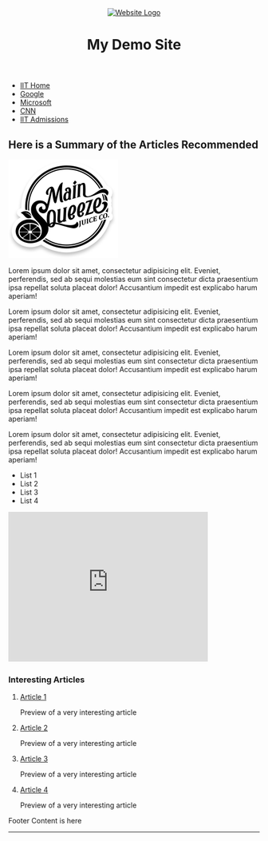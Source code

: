 <!DOCTYPE html>
<html lang="en">
<head>
    <meta charset="UTF-8">
    <meta name="viewport" content="width=device-width, initial-scale=1.0">
    <title>HTML Clean Up Lab</title>
</head>
<body>
    <div id="page-wrapper">
        <header id="header">
            <a id="logo1" href="index.html">
                <img src="logo3.png" alt="Website Logo">
            </a>
            <h1>My Demo Site</h1>
        </header> 
        <nav id="main-nav">
            <ul>
                <li><a href = "http://www.iit.edu">IIT Home</a></li>
				<li><a href="http://www.google.com">Google</a></li>
				<li><a href="http://www.microsoft.com">Microsoft</a></li>
				<li><a href = "http://www.cnn.com">CNN</a></li>
				<li><a href="http://admissions.iit.edu">IIT Admissions</a></li>
            </ul>
        </nav>
        <main id="content-wrapper">
            <div id="main-content">
                <h2><b>Here is a Summary of the Articles Recommended</b></h2>
                <img class="imageR" src="./images/main.png" alt="Main Image">               
                <p>Lorem ipsum dolor sit amet, consectetur adipisicing elit. Eveniet, perferendis, sed ab sequi molestias eum sint consectetur dicta praesentium ipsa repellat soluta placeat dolor! Accusantium impedit est explicabo harum aperiam!</p>
                <p>Lorem ipsum dolor sit amet, consectetur adipisicing elit. Eveniet, perferendis, sed ab sequi molestias eum sint consectetur dicta praesentium ipsa repellat soluta placeat dolor! Accusantium impedit est explicabo harum aperiam!</p>
                <p>Lorem ipsum dolor sit amet, consectetur adipisicing elit. Eveniet, perferendis, sed ab sequi molestias eum sint consectetur dicta praesentium ipsa repellat soluta placeat dolor! Accusantium impedit est explicabo harum aperiam!</p>
                <p>Lorem ipsum dolor sit amet, consectetur adipisicing elit. Eveniet, perferendis, sed ab sequi molestias eum sint consectetur dicta praesentium ipsa repellat soluta placeat dolor! Accusantium impedit est explicabo harum aperiam!</p>
                <ul id="bul1">    
                </ul> 
                <p>Lorem ipsum dolor sit amet, consectetur adipisicing elit. Eveniet, perferendis, sed ab sequi molestias eum sint consectetur dicta praesentium ipsa repellat soluta placeat dolor! Accusantium impedit est explicabo harum aperiam!</p>
                <ul id="bul2">
                    <li>List 1</li>
                    <li>List 2</li>
                    <li>List 3</li>
                    <li>List 4</li>
                </ul>
                <div id="center">
                    <iframe width="400" height="300" src="https://www.youtube.com/embed/-jn9aaNn8_I" frameborder="0" allowfullscreen></iframe>
                </div>
            </div>
            <aside id="side-content">
                <h3>Interesting Articles</h3>
                <ol id="news">
                    <li><a href="#">Article 1</a></li>
                    <p>Preview of a very interesting article</p>
                    <li><a href="#">Article 2</a></li>
                    <p>Preview of a very interesting article</p>
                    <li><a href="#">Article 3</a></li>
                    <p>Preview of a very interesting article</p>
                    <li><a href="#">Article 4</a></li>
                    <p>Preview of a very interesting article</p>
                </ol>
            </aside>
        </main>
        <footer id="footer">
            Footer Content is here
        </footer>
        <hr>
    </div>
</body>
</html>
